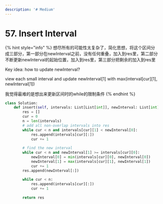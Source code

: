 ```yaml
---
description: '# Medium'
---
```


# 57. Insert Interval

{% hint style="info" %}
想尽所有的可能性太复杂了，简化思想，将这个区间分成三部分，第一部分在newInterval之前，没有任何重叠，加入到res里，第二部分不断更新newInterval的起始位置，加入到res里，第三部分把剩余的加入到res里

Key idea: how to update newInterval?

view each small interval and update newInterval\[1\] with max\(interval\[cur\]\[1\], newInterval\[1\]\)

我觉得最难的是想出来更新区间时的while的限制条件
{% endhint %}

```python
class Solution:
    def insert(self, intervals: List[List[int]], newInterval: List[int]) -> List[List[int]]:
        res = []
        cur = 0
        n = len(intervals)
        # add all non-overlap intervals into res
        while cur < n and intervals[cur][1] < newInterval[0]:
            res.append(intervals[cur][:])
            cur += 1
            
        # find the new interval
        while cur < n and newInterval[1] >= intervals[cur][0]:
            newInterval[0] = min(intervals[cur][0], newInterval[0])
            newInterval[1] = max(intervals[cur][1], newInterval[1])
            cur += 1
        res.append(newInterval[:])
            
        while cur < n:
            res.append(intervals[cur][:])
            cur += 1
            
        return res
```



